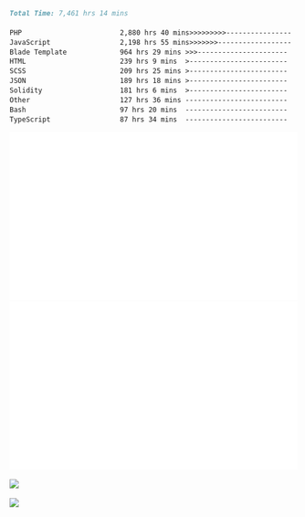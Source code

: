 <!--START_SECTION:waka-->

```markdown
Total Time: 7,461 hrs 14 mins

PHP                        2,880 hrs 40 mins>>>>>>>>>----------------   37.96 %
JavaScript                 2,198 hrs 55 mins>>>>>>>------------------   28.98 %
Blade Template             964 hrs 29 mins >>>----------------------   12.71 %
HTML                       239 hrs 9 mins  >------------------------   03.15 %
SCSS                       209 hrs 25 mins >------------------------   02.76 %
JSON                       189 hrs 18 mins >------------------------   02.49 %
Solidity                   181 hrs 6 mins  >------------------------   02.39 %
Other                      127 hrs 36 mins -------------------------   01.68 %
Bash                       97 hrs 20 mins  -------------------------   01.28 %
TypeScript                 87 hrs 34 mins  -------------------------   01.15 %
```

<!--END_SECTION:waka-->

![](https://raw.githubusercontent.com/DrMaxis/github-stats-transparent/output/generated/overview.svg)
![](https://raw.githubusercontent.com/DrMaxis/github-stats-transparent/output/generated/languages.svg)

![](https://git-readme-stats-drmaxis-projects.vercel.app/api?username=drmaxis&show_icons=true&theme=outrun&count_private=true&show=reviews,discussions_started,discussions_answered,prs_merged,prs_merged_percentage&custom_title=2024%20Github%20Rank)
 
<a href="https://count.getloli.com/"><img src="https://count.getloli.com/get/@:maxis-the-alchemist?theme=rule34"></a>
<!-- https://count.getloli.com/get/@alchemist?theme=rule34 -->
<br>
